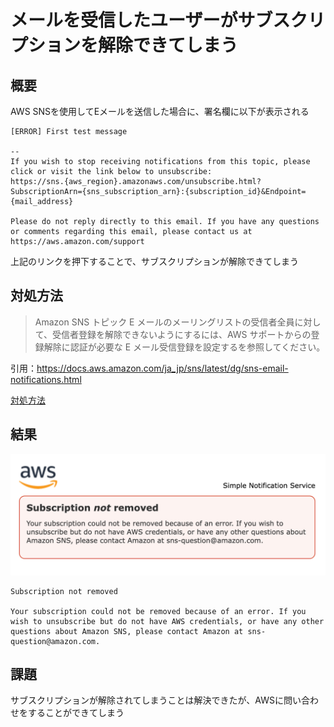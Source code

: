 # メールを受信したユーザーがサブスクリプションを解除できてしまう

## 概要

AWS SNSを使用してEメールを送信した場合に、署名欄に以下が表示される

```text
[ERROR] First test message

--
If you wish to stop receiving notifications from this topic, please click or visit the link below to unsubscribe:
https://sns.{aws_region}.amazonaws.com/unsubscribe.html?SubscriptionArn={sns_subscription_arn}:{subscription_id}&Endpoint={mail_address}

Please do not reply directly to this email. If you have any questions or comments regarding this email, please contact us at https://aws.amazon.com/support
```

上記のリンクを押下することで、サブスクリプションが解除できてしまう

## 対処方法

> Amazon SNS トピック E メールのメーリングリストの受信者全員に対して、受信者登録を解除できないようにするには、AWS サポートからの登録解除に認証が必要な E メール受信登録を設定するを参照してください。

引用：https://docs.aws.amazon.com/ja_jp/sns/latest/dg/sns-email-notifications.html

[対処方法](https://repost.aws/ja/knowledge-center/prevent-unsubscribe-all-sns-topic)

## 結果

![subscription_not_removed](./user_can_unsubscribe_email_subscription/subscription_not_removed.png)

```text
Subscription not removed

Your subscription could not be removed because of an error. If you wish to unsubscribe but do not have AWS credentials, or have any other questions about Amazon SNS, please contact Amazon at sns-question@amazon.com.
```

## 課題

サブスクリプションが解除されてしまうことは解決できたが、AWSに問い合わせをすることができてしまう

